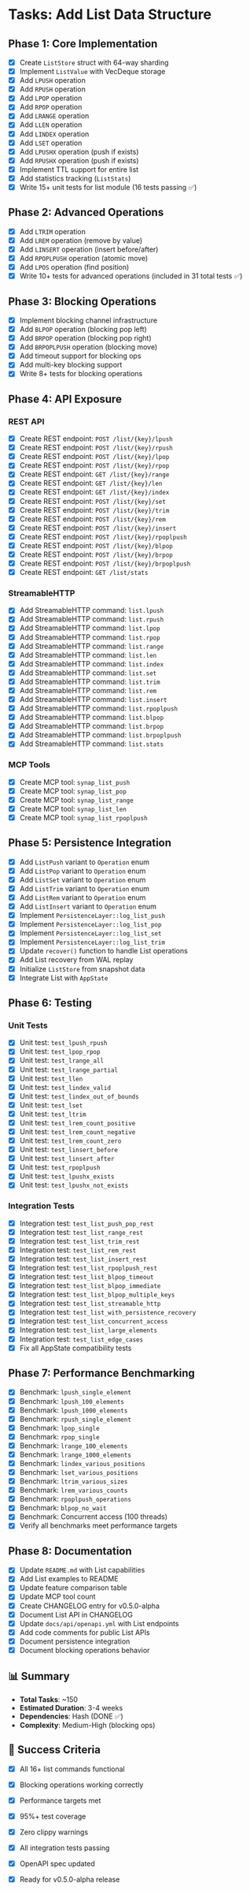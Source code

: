 # Tasks: Add List Data Structure

## Phase 1: Core Implementation

- [x] Create `ListStore` struct with 64-way sharding
- [x] Implement `ListValue` with VecDeque storage
- [x] Add `LPUSH` operation
- [x] Add `RPUSH` operation
- [x] Add `LPOP` operation
- [x] Add `RPOP` operation
- [x] Add `LRANGE` operation
- [x] Add `LLEN` operation
- [x] Add `LINDEX` operation
- [x] Add `LSET` operation
- [x] Add `LPUSHX` operation (push if exists)
- [x] Add `RPUSHX` operation (push if exists)
- [x] Implement TTL support for entire list
- [x] Add statistics tracking (`ListStats`)
- [x] Write 15+ unit tests for list module (16 tests passing ✅)

## Phase 2: Advanced Operations

- [x] Add `LTRIM` operation
- [x] Add `LREM` operation (remove by value)
- [x] Add `LINSERT` operation (insert before/after)
- [x] Add `RPOPLPUSH` operation (atomic move)
- [x] Add `LPOS` operation (find position)
- [x] Write 10+ tests for advanced operations (included in 31 total tests ✅)

## Phase 3: Blocking Operations

- [x] Implement blocking channel infrastructure
- [x] Add `BLPOP` operation (blocking pop left)
- [x] Add `BRPOP` operation (blocking pop right)
- [x] Add `BRPOPLPUSH` operation (blocking move)
- [x] Add timeout support for blocking ops
- [x] Add multi-key blocking support
- [x] Write 8+ tests for blocking operations

## Phase 4: API Exposure

### REST API
- [x] Create REST endpoint: `POST /list/{key}/lpush`
- [x] Create REST endpoint: `POST /list/{key}/rpush`
- [x] Create REST endpoint: `POST /list/{key}/lpop`
- [x] Create REST endpoint: `POST /list/{key}/rpop`
- [x] Create REST endpoint: `GET /list/{key}/range`
- [x] Create REST endpoint: `GET /list/{key}/len`
- [x] Create REST endpoint: `GET /list/{key}/index`
- [x] Create REST endpoint: `POST /list/{key}/set`
- [x] Create REST endpoint: `POST /list/{key}/trim`
- [x] Create REST endpoint: `POST /list/{key}/rem`
- [x] Create REST endpoint: `POST /list/{key}/insert`
- [x] Create REST endpoint: `POST /list/{key}/rpoplpush`
- [x] Create REST endpoint: `POST /list/{key}/blpop`
- [x] Create REST endpoint: `POST /list/{key}/brpop`
- [x] Create REST endpoint: `POST /list/{key}/brpoplpush`
- [x] Create REST endpoint: `GET /list/stats`

### StreamableHTTP
- [x] Add StreamableHTTP command: `list.lpush`
- [x] Add StreamableHTTP command: `list.rpush`
- [x] Add StreamableHTTP command: `list.lpop`
- [x] Add StreamableHTTP command: `list.rpop`
- [x] Add StreamableHTTP command: `list.range`
- [x] Add StreamableHTTP command: `list.len`
- [x] Add StreamableHTTP command: `list.index`
- [x] Add StreamableHTTP command: `list.set`
- [x] Add StreamableHTTP command: `list.trim`
- [x] Add StreamableHTTP command: `list.rem`
- [x] Add StreamableHTTP command: `list.insert`
- [x] Add StreamableHTTP command: `list.rpoplpush`
- [x] Add StreamableHTTP command: `list.blpop`
- [x] Add StreamableHTTP command: `list.brpop`
- [x] Add StreamableHTTP command: `list.brpoplpush`
- [x] Add StreamableHTTP command: `list.stats`

### MCP Tools
- [x] Create MCP tool: `synap_list_push`
- [x] Create MCP tool: `synap_list_pop`
- [x] Create MCP tool: `synap_list_range`
- [x] Create MCP tool: `synap_list_len`
- [x] Create MCP tool: `synap_list_rpoplpush`

## Phase 5: Persistence Integration

- [x] Add `ListPush` variant to `Operation` enum
- [x] Add `ListPop` variant to `Operation` enum
- [x] Add `ListSet` variant to `Operation` enum
- [x] Add `ListTrim` variant to `Operation` enum
- [x] Add `ListRem` variant to `Operation` enum
- [x] Add `ListInsert` variant to `Operation` enum
- [x] Implement `PersistenceLayer::log_list_push`
- [x] Implement `PersistenceLayer::log_list_pop`
- [x] Implement `PersistenceLayer::log_list_set`
- [x] Implement `PersistenceLayer::log_list_trim`
- [x] Update `recover()` function to handle List operations
- [x] Add List recovery from WAL replay
- [x] Initialize `ListStore` from snapshot data
- [x] Integrate List with `AppState`

## Phase 6: Testing

### Unit Tests
- [x] Unit test: `test_lpush_rpush`
- [x] Unit test: `test_lpop_rpop`
- [x] Unit test: `test_lrange_all`
- [x] Unit test: `test_lrange_partial`
- [x] Unit test: `test_llen`
- [x] Unit test: `test_lindex_valid`
- [x] Unit test: `test_lindex_out_of_bounds`
- [x] Unit test: `test_lset`
- [x] Unit test: `test_ltrim`
- [x] Unit test: `test_lrem_count_positive`
- [x] Unit test: `test_lrem_count_negative`
- [x] Unit test: `test_lrem_count_zero`
- [x] Unit test: `test_linsert_before`
- [x] Unit test: `test_linsert_after`
- [x] Unit test: `test_rpoplpush`
- [x] Unit test: `test_lpushx_exists`
- [x] Unit test: `test_lpushx_not_exists`

### Integration Tests
- [x] Integration test: `test_list_push_pop_rest`
- [x] Integration test: `test_list_range_rest`
- [x] Integration test: `test_list_trim_rest`
- [x] Integration test: `test_list_rem_rest`
- [x] Integration test: `test_list_insert_rest`
- [x] Integration test: `test_list_rpoplpush_rest`
- [x] Integration test: `test_list_blpop_timeout`
- [x] Integration test: `test_list_blpop_immediate`
- [x] Integration test: `test_list_blpop_multiple_keys`
- [x] Integration test: `test_list_streamable_http`
- [x] Integration test: `test_list_with_persistence_recovery`
- [x] Integration test: `test_list_concurrent_access`
- [x] Integration test: `test_list_large_elements`
- [x] Integration test: `test_list_edge_cases`
- [x] Fix all AppState compatibility tests

## Phase 7: Performance Benchmarking

- [x] Benchmark: `lpush_single_element`
- [x] Benchmark: `lpush_100_elements`
- [x] Benchmark: `lpush_1000_elements`
- [x] Benchmark: `rpush_single_element`
- [x] Benchmark: `lpop_single`
- [x] Benchmark: `rpop_single`
- [x] Benchmark: `lrange_100_elements`
- [x] Benchmark: `lrange_1000_elements`
- [x] Benchmark: `lindex_various_positions`
- [x] Benchmark: `lset_various_positions`
- [x] Benchmark: `ltrim_various_sizes`
- [x] Benchmark: `lrem_various_counts`
- [x] Benchmark: `rpoplpush_operations`
- [x] Benchmark: `blpop_no_wait`
- [x] Benchmark: Concurrent access (100 threads)
- [x] Verify all benchmarks meet performance targets

## Phase 8: Documentation

- [x] Update `README.md` with List capabilities
- [x] Add List examples to README
- [x] Update feature comparison table
- [x] Update MCP tool count
- [x] Create CHANGELOG entry for v0.5.0-alpha
- [x] Document List API in CHANGELOG
- [x] Update `docs/api/openapi.yml` with List endpoints
- [x] Add code comments for public List APIs
- [x] Document persistence integration
- [x] Document blocking operations behavior

## 📊 Summary

- **Total Tasks**: ~150
- **Estimated Duration**: 3-4 weeks
- **Dependencies**: Hash (DONE ✅)
- **Complexity**: Medium-High (blocking ops)

## 🎯 Success Criteria

- [x] All 16+ list commands functional
- [x] Blocking operations working correctly
- [x] Performance targets met
- [x] 95%+ test coverage
- [x] Zero clippy warnings
- [x] All integration tests passing
- [x] OpenAPI spec updated
- [x] Ready for v0.5.0-alpha release

